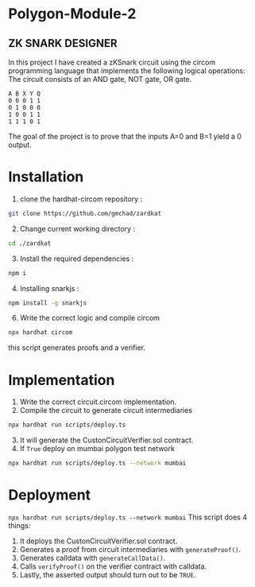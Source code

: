 # Polygon-Module-2
## ZK SNARK DESIGNER
In this project I have created a zKSnark circuit using the circom programming language that implements the following logical operations:
The circuit consists of an AND gate, NOT gate, OR gate.
```
A B X Y Q
0 0 0 1 1
0 1 0 0 0
1 0 0 1 1
1 1 1 0 1
```

The goal of the project is to prove that the inputs A=0 and B=1 yield a 0 output.


# Installation
1. clone the hardhat-circom repository :
 ```sh
git clone https://github.com/gmchad/zardkat
 ```

2. Change current working directory :
 ```sh
cd ./zardkat
 ```

3. Install the required dependencies :
 ```sh
npm i
 ```
   
4. Installing snarkjs :
 ```sh
npm install -g snarkjs
 ```

6. Write the correct logic and compile circom
 ```sh
npx hardhat circom
 ```
 this script generates proofs and a verifier.

 

# Implementation
1. Write the correct circuit.circom implementation.
2. Compile the circuit to generate circuit intermediaries
```sh
npx hardhat run scripts/deploy.ts
``` 
3. It will generate the CustonCircuitVerifier.sol contract.
4. If `True` deploy on mumbai polygon test network
```sh
npx hardhat run scripts/deploy.ts --network mumbai
```

# Deployment
`npx hardhat run scripts/deploy.ts --network mumbai`
This script does 4 things:
1. It deploys the CustonCircuitVerifier.sol contract.
2. Generates a proof from circuit intermediaries with `generateProof()`.
3. Generates calldata with `generateCallData()`.
4. Calls `verifyProof()` on the verifier contract with calldata.
5. Lastly, the asserted output should turn out to be  `TRUE`.
